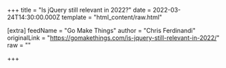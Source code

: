 
+++
title = "Is jQuery still relevant in 2022?"
date = 2022-03-24T14:30:00.000Z
template = "html_content/raw.html"

[extra]
feedName = "Go Make Things"
author = "Chris Ferdinandi"
originalLink = "https://gomakethings.com/is-jquery-still-relevant-in-2022/"
raw = ""

+++

